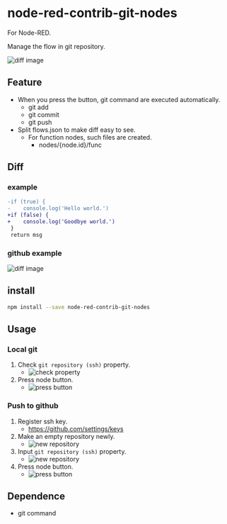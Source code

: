 # node-red-contrib-git-nodes

For Node-RED.

Manage the flow in git repository.

![diff image](https://raw.githubusercontent.com/high-u/node-red-contrib-git-nodes/master/screenshots/git-nodes-node.png)

## Feature

- When you press the button, git command are executed automatically.
  - git add
  - git commit
  - git push
- Split flows.json to make diff easy to see.
  - For function nodes, such files are created.
    - nodes/{node.id}/func

## Diff 

### example

```diff
-if (true) {
-    console.log('Hello world.')
+if (false) {
+    console.log('Goodbye world.')
 }
 return msg
```

### github example

![diff image](https://raw.githubusercontent.com/high-u/node-red-contrib-git-nodes/master/screenshots/github-diff.png)

## install

```bash
npm install --save node-red-contrib-git-nodes
```

## Usage

### Local git

1. Check `git repository (ssh)` property.
    - ![check property](https://raw.githubusercontent.com/high-u/node-red-contrib-git-nodes/master/screenshots/git-nodes-property-local.png)
2. Press node button.
    - ![press button](https://raw.githubusercontent.com/high-u/node-red-contrib-git-nodes/master/screenshots/press-button.png)

### Push to github

1. Register ssh key.
    - https://github.com/settings/keys
2. Make an empty repository newly.
    - ![new repository](https://raw.githubusercontent.com/high-u/node-red-contrib-git-nodes/master/screenshots/new-repository.png)
3. Input `git repository (ssh)` property.
    - ![new repository](https://raw.githubusercontent.com/high-u/node-red-contrib-git-nodes/master/screenshots/git-nodes-property.png)
4. Press node button.
    - ![press button](https://raw.githubusercontent.com/high-u/node-red-contrib-git-nodes/master/screenshots/press-button.png)

## Dependence

- git command


